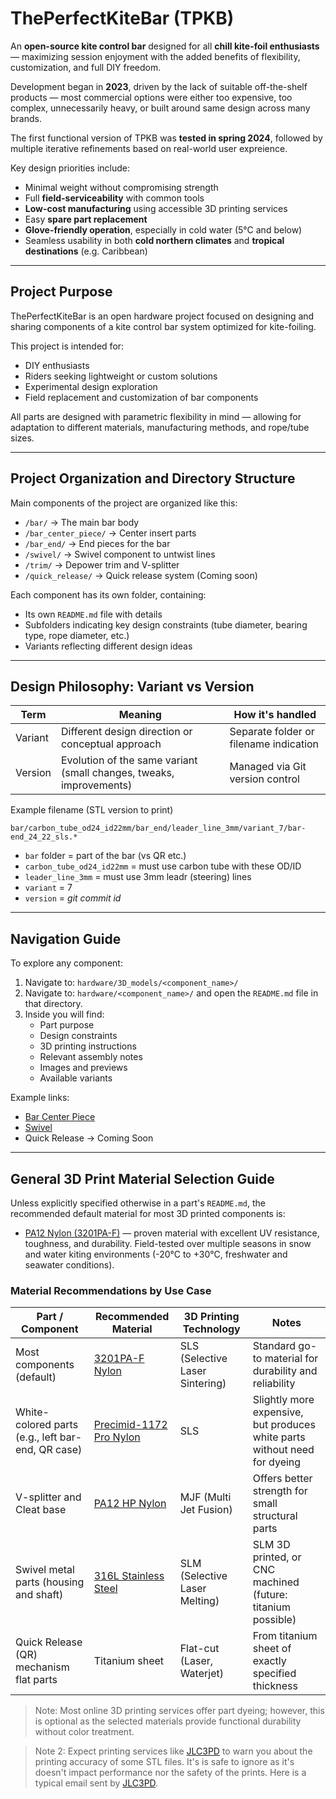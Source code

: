 # ThePerfectKiteBar (TPKB)

An **open-source kite control bar** designed for all **chill kite-foil enthusiasts** — maximizing session enjoyment with the added benefits of flexibility, customization, and full DIY freedom.

Development began in **2023**, driven by the lack of suitable off-the-shelf products — most commercial options were either too expensive, too complex, unnecessarily heavy, or built around same design across many brands.

The first functional version of TPKB was **tested in spring 2024**, followed by multiple iterative refinements based on real-world user expreience.

Key design priorities include:
- Minimal weight without compromising strength
- Full **field-serviceability** with common tools
- **Low-cost manufacturing** using accessible 3D printing services
- Easy **spare part replacement**
- **Glove-friendly operation**, especially in cold water (5°C and below)
- Seamless usability in both **cold northern climates** and **tropical destinations** (e.g. Caribbean)

---

## Project Purpose

ThePerfectKiteBar is an open hardware project focused on designing and sharing components of a kite control bar system optimized for kite-foiling.

This project is intended for:

- DIY enthusiasts
- Riders seeking lightweight or custom solutions
- Experimental design exploration
- Field replacement and customization of bar components

All parts are designed with parametric flexibility in mind — allowing for adaptation to different materials, manufacturing methods, and rope/tube sizes.

---

## Project Organization and Directory Structure

Main components of the project are organized like this:

- `/bar/` → The main bar body
- `/bar_center_piece/` → Center insert parts
- `/bar_end/` → End pieces for the bar
- `/swivel/` → Swivel component to untwist lines
- `/trim/` → Depower trim and V-splitter
- `/quick_release/` → Quick release system (Coming soon)

Each component has its own folder, containing:

- Its own `README.md` file with details
- Subfolders indicating key design constraints (tube diameter, bearing type, rope diameter, etc.)
- Variants reflecting different design ideas

---

## Design Philosophy: Variant vs Version

| Term    | Meaning                                                             | How it's handled                       |
| ------- | ------------------------------------------------------------------- | -------------------------------------- |
| Variant | Different design direction or conceptual approach                   | Separate folder or filename indication |
| Version | Evolution of the same variant (small changes, tweaks, improvements) | Managed via Git version control        |

Example filename (STL version to print)

```
bar/carbon_tube_od24_id22mm/bar_end/leader_line_3mm/variant_7/bar-end_24_22_sls.*
```

- `bar` folder = part of the bar (vs QR etc.)
- `carbon_tube_od24_id22mm` = must use carbon tube with these OD/ID
- `leader_line_3mm` = must use 3mm leadr (steering) lines 
- `variant` = 7 
- `version` = _git commit id_

---

## Navigation Guide

To explore any component:

1. Navigate to: `hardware/3D_models/<component_name>/`
1. Navigate to: `hardware/<component_name>/` and open the `README.md` file in that directory.
3. Inside you will find:
   - Part purpose
   - Design constraints
   - 3D printing instructions
   - Relevant assembly notes
   - Images and previews
   - Available variants

Example links:

- [Bar Center Piece](hardware/bar/carbon_tube_od24_id22mm/bar_center_piece/README.md)
- [Swivel](hardware/swivel/sheeting_rope_4mm/bearing_ZR51103/swivel_housing_and_shaft/variant_4/README.md)
- Quick Release → Coming Soon

---

## General 3D Print Material Selection Guide

Unless explicitly specified otherwise in a part's `README.md`, the recommended default material for most 3D printed components is:

- [PA12 Nylon (3201PA-F)](https://jlc3dp.com/help/article/3201PA-F-Nylon) — proven material with excellent UV resistance, toughness, and durability. Field-tested over multiple seasons in snow and water kiting environments (-20°C to +30°C, freshwater and seawater conditions).

### Material Recommendations by Use Case

| Part / Component | Recommended Material | 3D Printing Technology | Notes |
|------------------|----------------------|-------------------------|-------|
| Most components (default) | [3201PA-F Nylon](https://jlc3dp.com/help/article/3201PA-F-Nylon) | SLS (Selective Laser Sintering) | Standard go-to material for durability and reliability |
| White-colored parts (e.g., left bar-end, QR case) | [Precimid-1172 Pro Nylon](https://jlc3dp.com/help/article/Precimid-1172-Pro) | SLS | Slightly more expensive, but produces white parts without need for dyeing |
| V-splitter and Cleat base | [PA12 HP Nylon](https://jlc3dp.com/help/article/PA12-HP-Nylon) | MJF (Multi Jet Fusion) | Offers better strength for small structural parts |
| Swivel metal parts (housing and shaft) | [316L Stainless Steel](https://jlc3dp.com/help/article/316L-Stainless-Steel) | SLM (Selective Laser Melting) | SLM 3D printed, or CNC machined (future: titanium possible) |
| Quick Release (QR) mechanism flat parts | Titanium sheet | Flat-cut (Laser, Waterjet) | From titanium sheet of exactly specified thickness |

> Note: Most online 3D printing services offer part dyeing; however, this is optional as the selected materials provide functional durability without color treatment.

> Note 2: Expect printing services like [JLC3PD](https://jlc3dp.com/) to warn you about the printing accuracy of some STL files. It's is safe to ignore as it's doesn't impact performance nor the safety of the prints. Here is a typical email sent by [JLC3PD](./images/jlc3dp_warning.jpeg).
